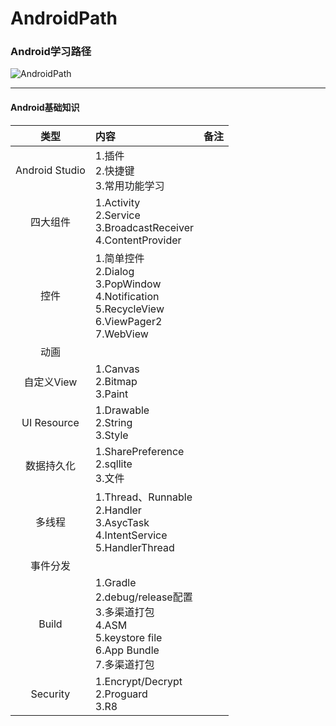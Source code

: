 # AndroidPath
### Android学习路径

![AndroidPath](https://tva1.sinaimg.cn/large/007S8ZIlgy1ge1t692ke7j317y0u0n31.jpg)

-----



#### Android基础知识

|      类型      | 内容                                                         | 备注 |
| :------------: | :----------------------------------------------------------- | :--: |
| Android Studio | 1.插件<br />2.快捷键<br />3.常用功能学习                     |      |
|    四大组件    | 1.Activity<br />2.Service<br />3.BroadcastReceiver<br />4.ContentProvider |      |
|      控件      | 1.简单控件<br />2.Dialog<br />3.PopWindow<br />4.Notification<br />5.RecycleView<br />6.ViewPager2<br />7.WebView |      |
|      动画      |                                                              |      |
|   自定义View   | 1.Canvas<br />2.Bitmap<br />3.Paint                          |      |
|  UI Resource   | 1.Drawable<br />2.String<br />3.Style                        |      |
|   数据持久化   | 1.SharePreference<br />2.sqllite<br />3.文件                 |      |
|     多线程     | 1.Thread、Runnable<br />2.Handler<br />3.AsycTask<br />4.IntentService<br />5.HandlerThread |      |
|    事件分发    |                                                              |      |
|     Build      | 1.Gradle<br />2.debug/release配置<br />3.多渠道打包<br />4.ASM<br />5.keystore file<br />6.App Bundle<br />7.多渠道打包 |      |
|    Security    | 1.Encrypt/Decrypt<br />2.Proguard<br />3.R8                  |      |

